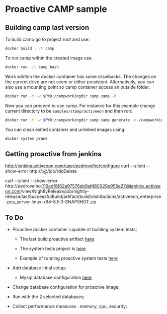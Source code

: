 # Proactive CAMP sample


## Building camp last version


To build camp go to project root and use:

```bash
docker build . -t camp
```

To run camp within the created image use.

```bash
docker run -it camp bash
```

Work whithin the docker container has some drawbacks. The changes on the current drive are not seem or either presistent. Alternatively, you can also use a mounting point so camp container access an outside folder.


```bash
docker run -t -v $PWD:/campworkingdir camp camp -h
```

Now you can proceed to use camp. For instance for this example change current directory to be `samples/stamp/activeeon` and then run:

```bash
docker run -t -v $PWD:/campworkingdir camp camp generate -d /campworkingdir
```

You can clean exited container and unlinked images using:

```bash
docker system prune
```

## Getting proactive from jenkins

http://jenkins.activeeon.com/user/pedrovelho/configure
curl --silent --show-error http://<username>:<api-token>@<jenkins-server>/job/<job-name>/doDelete

curl --silent --show-error http://pedrovelho:116adf8f62a97576eb9af480029e955e27@jenkins.activeeon.com/view/NightlyRelease/job/nightly-release/lastSuccessfulBuild/artifact/build/distributions/activeeon_enterprise-pca_server-linux-x64-8.5.0-SNAPSHOT.zip

## To Do

* Proactive docker container capable of building system tests;

  - The last build proactive artifact [here](http://jenkins.activeeon.com/view/NightlyRelease/job/nightly-release/lastSuccessfulBuild/artifact/build/distributions/)

  - The system tests project is [here](https://bitbucket.org/activeeon/scheduling-system-tests/src/master/)

  - Example of running proactive system tests [here](http://jenkins.activeeon.com/job/scheduling-system-tests/)

* Add database intial setup;

  - Mysql database configuration [here](https://docs.google.com/document/d/1z9qNB64Sch3n-F5dwgFCmbKzKXSqfjfjYD9PLmSsgsM/edit#heading=h.1qei06ddonzh)

* Change database configuration for proactive image;

* Run with the 2 selected databases;

* Collect performance measures : memory, cpu, security;
